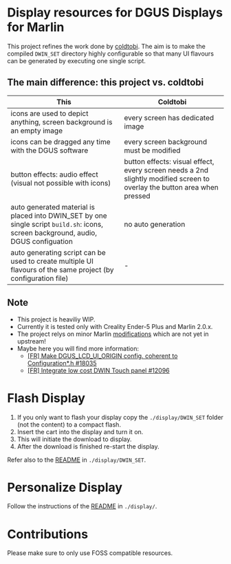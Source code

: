 # Display resources for DGUS Displays for Marlin

This project refines the work done by [coldtobi](https://github.com/coldtobi/Marlin_DGUS_Resources). 
The aim is to make the compiled `DWIN_SET` directory highly configurable so that many UI flavours can be generated by executing one single script.

## The main difference: this project vs. coldtobi

| This | Coldtobi |
| ---- | -------- |
| icons are used to depict anything, screen background is an empty image | every screen has dedicated image |
| icons can be dragged any time with the DGUS software           | every screen background must be modified |
| button effects: audio effect (visual not possible with icons) | button effects: visual effect, every screen needs a 2nd slightly modified screen to overlay the button area when pressed |
| auto generated material is placed into DWIN_SET by one single script `build.sh`: icons, screen background, audio, DGUS configuation | no auto generation  |
| auto generating script can be used to create multiple UI flavours of the same project (by configuration file) | - | 

## Note

* This project is heaviliy WIP.
* Currently it is tested only with Creality Ender-5 Plus and Marlin 2.0.x.
* The project relys on minor Marlin [modifications](https://github.com/rubienr/MarlinFirmware/tree/2.0.x-extui-dgus-origin) which are not yet in upstream!
* Maybe here you will find more information: 
  * [\[FR\] Make DGUS_LCD_UI_ORIGIN config. coherent to Configuration*.h #18035](https://github.com/MarlinFirmware/Marlin/issues/18035)
  * [\[FR\] Integrate low cost DWIN Touch panel #12096 ](https://github.com/MarlinFirmware/Marlin/issues/12096)

# Flash Display

1. If you only want to flash your display copy the `./display/DWIN_SET` folder (not the content) to a compact flash.
2. Insert the cart into the display and turn it on.
3. This will initiate the download to display.
4. After the download is finished re-start the display.

Refer also to the [README](./display/DWIN_SET/README.md) in `./display/DWIN_SET`.

# Personalize Display

Follow the instructions of the [README](./display/README.md) in `./display/`.

# Contributions

Please make sure to only use FOSS compatible resources.
